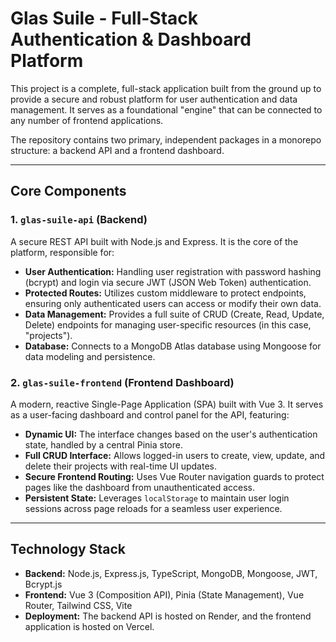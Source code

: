# Glas Suile - Full-Stack Authentication & Dashboard Platform

This project is a complete, full-stack application built from the ground up to provide a secure and robust platform for user authentication and data management. It serves as a foundational "engine" that can be connected to any number of frontend applications.

The repository contains two primary, independent packages in a monorepo structure: a backend API and a frontend dashboard.

---

## Core Components

### 1. `glas-suile-api` (Backend)

A secure REST API built with Node.js and Express. It is the core of the platform, responsible for:
-   **User Authentication:** Handling user registration with password hashing (bcrypt) and login via secure JWT (JSON Web Token) authentication.
-   **Protected Routes:** Utilizes custom middleware to protect endpoints, ensuring only authenticated users can access or modify their own data.
-   **Data Management:** Provides a full suite of CRUD (Create, Read, Update, Delete) endpoints for managing user-specific resources (in this case, "projects").
-   **Database:** Connects to a MongoDB Atlas database using Mongoose for data modeling and persistence.

### 2. `glas-suile-frontend` (Frontend Dashboard)

A modern, reactive Single-Page Application (SPA) built with Vue 3. It serves as a user-facing dashboard and control panel for the API, featuring:
-   **Dynamic UI:** The interface changes based on the user's authentication state, handled by a central Pinia store.
-   **Full CRUD Interface:** Allows logged-in users to create, view, update, and delete their projects with real-time UI updates.
-   **Secure Frontend Routing:** Uses Vue Router navigation guards to protect pages like the dashboard from unauthenticated access.
-   **Persistent State:** Leverages `localStorage` to maintain user login sessions across page reloads for a seamless user experience.

---

## Technology Stack

-   **Backend:** Node.js, Express.js, TypeScript, MongoDB, Mongoose, JWT, Bcrypt.js
-   **Frontend:** Vue 3 (Composition API), Pinia (State Management), Vue Router, Tailwind CSS, Vite
-   **Deployment:** The backend API is hosted on Render, and the frontend application is hosted on Vercel.
